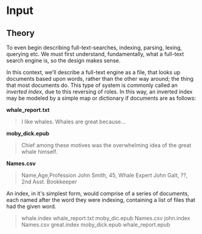 Input
=====

Theory
------

To even begin describing full-text-searches, indexing, parsing, lexing,
querying etc. We must first understand, fundamentally, what a full-text
search engine is, so the design makes sense.

In this context, we'll describe a full-text engine as a file, that looks
up documents based upon words, rather than the other way around; the 
thing that most documents do. This type of system is commonly called an
_inverted index_, due to this reversing of roles. In this way, an inverted
index may be modeled by a simple map or dictionary if documents are as
follows:

**whale_report.txt**
> I like whales. Whales are great because...
 
**moby_dick.epub**
> Chief among these motives was the overwhelming idea of the great whale himself.

**Names.csv**
> Name,Age,Profession
> John Smith, 45, Whale Expert
> John Galt, ??, 2nd Asst. Bookkeeper

An index, in it's simplest form, would comprise of a series of documents, each 
named after the word they were indexing, containing a list of files that had
the given word.

> whale.index
>	whale_report.txt
>	moby_dic.epub
>	Names.csv
> john.index
>	Names.csv
> great.index
>	moby_dick.epub
>	whale_report.epub
